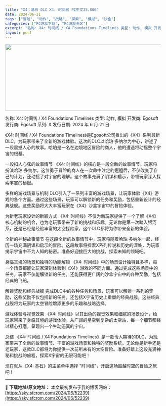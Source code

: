 ```yaml
---
title: "X4：基石 DLC X4: 时间线 PC中文25.80G"
date: 2024-06-21
tags: ["冒险", "动作", "战略", "探索", "模拟", "沙盒"]
categories: ["PC游戏下载", "PC游戏专区"]
excerpt: "名称: X4: 时间线 / X4 Foundations Timelines 类型: 动作, 模拟 开发商: Egosoft 发行商: Egosoft 系列: X 发行日期: 2024 年 6 月 21 日 《X4: 时间线 / X4 Foundations Timelines》是Egosoft公司&hellip;"
layout: post
---
```


<img class="aligncenter size-full wp-image-52240" src="https://sky.sfcrom.com/wp-content/uploads/2024/06/2024062023281883.webp" alt="" width="660" height="215" />

名称: X4: 时间线 / X4 Foundations Timelines
类型: 动作, 模拟
开发商: Egosoft
发行商: Egosoft
系列: X
发行日期: 2024 年 6 月 21 日

《X4: 时间线 / X4 Foundations Timelines》是Egosoft公司推出的《X4》系列最新DLC，为玩家带来了全新的游戏体验。这次的DLC以哈珀·多纳尔为中心，讲述了一段震撼人心的故事。哈珀是一名在边境地区冒险的商人，他的遭遇将动摇整个宇宙的根基。

一段扣人心弦的故事情节
《X4: 时间线》的核心是一段全新的故事情节。玩家将扮演哈珀·多纳尔，这位勇于冒险的商人在一次命中注定的邂逅后，不仅改变了自己的计划，还动摇了对宇宙的理解。这个故事充满了阴谋和启示，带领玩家深入探索宇宙的秘密。

多样的游戏场景与机制
DLC引入了一系列丰富的游戏场景，让玩家体验《X4》游戏的各个方面。通过这些场景，玩家可以解锁新的任务和奖励，包括重新设计的经典战舰。这些奖励将大大丰富玩家在《X4》沙盒宇宙中的冒险体验。

为新老玩家设计的新颖方式
《X4: 时间线》不仅为新玩家提供了一个了解《X4》核心机制的机会，也为老玩家带来了新的挑战和乐趣。无论你是第一次踏入银河系，还是已经是经验丰富的太空探险家，这个DLC都将为你带来全新的体验。

全新的神秘故事情节
在这段全新的故事情节中，玩家将随着哈珀·多纳尔一起，经历一场充满阴谋和启示的冒险。这段故事将探索X系列传说和历史的深处，为玩家揭示宇宙中不为人知的秘密。准备好迎接巨大的挑战，探索未知的领域吧。

身临其境的场景和独特的功能解锁
《X4: 时间线》中的场景设计独特且多样，每一个场景都能让玩家深刻体验到《X4》游戏的不同方面。通过完成这些场景中的任务，玩家不仅能解锁新的任务，还能获得更广阔的沙盒宇宙中的各种奖励，包括经典的飞船。

解锁奖励和经典战舰
完成DLC中的各种任务和场景，玩家可以解锁一系列的奖励，这些奖励不仅包括新的任务，还包括X宇宙历史上重塑的经典战舰。这些经典战舰将为玩家的太空冒险增添更多的乐趣和战略选择。

游戏体验与视觉效果
《X4: 时间线》以其出色的视觉效果和细腻的场景设计，给玩家带来了身临其境的游戏体验。从广阔的星空到复杂的太空站，每一个细节都经过精心打磨，呈现出一个生动逼真的宇宙。

总结
《X4: 时间线 / X4 Foundations Timelines》是一款令人期待的DLC，为玩家带来了全新的故事情节、丰富的游戏场景和独特的奖励系统。无论你是新手还是老玩家，这款DLC都将为你提供一次前所未有的太空冒险。准备好踏上这段充满神秘和挑战的旅程，探索X宇宙的无限可能吧！

现在就从《X4: 基石》的主菜单中选择 "时间线"，开启这场超越时空的冒险之旅吧！

---
📖 **下载地址/原文地址：** 本文最初发布于我的博客网站：[https://sky.sfcrom.com/2024/06/52239](https://sky.sfcrom.com/2024/06/52239)
